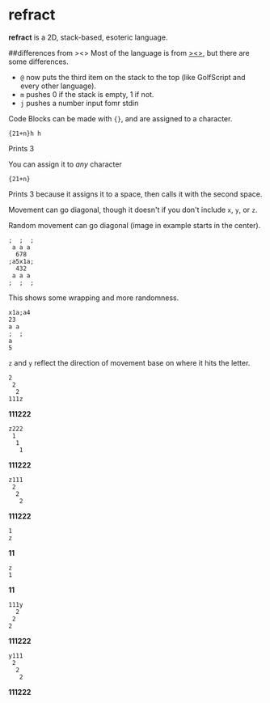 # refract
**refract** is a 2D, stack-based, esoteric language.

##differences from ><>
Most of the language is from [><>](https://esolangs.org/wiki/Fish), but there are some differences.

* `@` now puts the third item on the stack to the top (like GolfScript and every other language).
* `m` pushes 0 if the stack is empty, 1 if not.
* `j` pushes a number input fomr stdin

Code Blocks can be made with `{}`, and are assigned to a character.

```
{21+n}h h
```

Prints 3

You can assign it to *any* character

```
{21+n}  
```

Prints 3 because it assigns it to a space, then calls it with the second space.



Movement can go diagonal, though it doesn't if you don't include `x`, `y`, or `z`.

Random movement can go diagonal (image in example starts in the center).

```
;  ;  ;
 a a a
  678
;a5x1a;
  432
 a a a
;  ;  ;
```

This shows some wrapping and more randomness.

```
x1a;a4
23
a a
;  ;
a   
5
```

`z` and `y` reflect the direction of movement base on where it hits the letter.

```
2
 2
  2
111z
```

**111222**


```
z222
 1
  1
   1
```

**111222**

```
z111
 2
  2
   2
```

**111222**

```
1
z
```

**11**

```
z
1
```

**11**

```
111y
  2
 2
2
```

**111222**

```
y111
 2
  2
   2
```

**111222**
